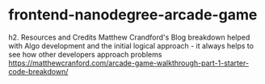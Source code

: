 frontend-nanodegree-arcade-game
===============================



h2. Resources and Credits
Matthew Crandford's Blog breakdown helped with Algo development and the initial logical approach - it always helps to see how other developers approach problems https://matthewcranford.com/arcade-game-walkthrough-part-1-starter-code-breakdown/
